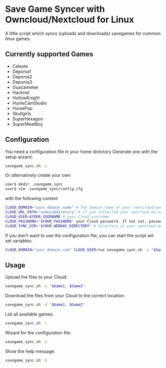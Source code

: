 # Save Game Syncer with Owncloud/Nextcloud for Linux
A little script which syncs (uploads and downloads) savegames for common linux games.

## Currently supported Games
* Celeste
* Deponia1
* Deponia2
* Deponia3
* Guacamelee
* Hacknet
* HollowKnight
* HunieCamStudio
* HuniePop
* Skullgirls
* SuperHexagon
* SuperMeatBoy

## Configuration
You need a configuration file in your home directory
Generate one with the setup wizard:
```bash
savegame_sync.sh -s
```

Or alternatively create your own
```bash
user$ mkdir .savegame_sync
user$ vim .savegame_sync/config.cfg
```
with the following content
```bash
CLOUD_DOMAIN="your.domain.name" # the domain name of your nextcloud/owncloud
CLOUD_URL_PATH="somesubdiretory" # if you installed your owncloud on some subdirectory of your webroot you can add the path here. Can be empty
CLOUD_USER=$YOUR_USERNAME # your Cloud username
CLOUD_PASSWORD="$YOUR_PASSWORD" your Cloud password. If not set, password from standard input
CLOUD_SYNC_DIR="$YOUR_WEBDAV_DIRECTORY" # directory in your owncloud webdav root. Standard configuration is "savegames"
```
If you don't want to use the configuration file, you can start the script wit set variables:
```bash
CLOUD_DOMAIN="your.domain.com" CLOUD_USER=tux savegame_sync.sh -u "$Game1, $Game2"
```


## Usage
Upload the files to your Cloud:
```bash
savegame_sync.sh -u "$Game1, $Game2"
```

Download the files from your Cloud
to the correct location:
```bash
savegame_sync.sh -d "$Game1, $Game2"
```

List all available games:
```bash
savegame_sync.sh -l
```

Wizard for the configuration file:
```bash
savegame_sync.sh -s
```

Show the help message:
```bash
savegame_sync.sh -h
```
